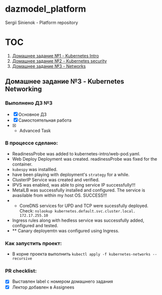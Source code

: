 # dazmodel_platform
Sergii Sinienok - Platform repository

# TOC
1. [Домашнее задание №1 - Kubernetes Intro](/kubernetes-intro/home-work-1.md)
2. [Домашнее задание №2 - Kubernetes security](/kubernetes-security/hw-k8s-security.md)
3. [Домашнее задание №3 - Networks](#Домашнее-задание-№3-Kubernetes-Networking)

## Домашнее задание №3 - Kubernetes Networking

### Выполнено ДЗ №3

 - [X] Основное ДЗ
 - [X] Самостоятельная работа
 - [X] * Advanced Task

### В процессе сделано:
 - ReadinessProbe was added to kubernetes-intro/web-pod.yaml.
 - Web Deploy Deployment was created. readinessProbe was fixed for the container.
 - `kubespy` was installled.
 - have been playing with deployment's `strategy` for a while.
 - ClusterIP Service was created and verified.
 - IPVS was enabled, was able to ping service IP successfully!!!
 - MetalLB was successfully installed and configured. The service is avasilable from within my host OS. SUCCESS!!!
 - * CoreDNS services for UPD and TCP were sucessfully deployed. Check: `nslookup kubernetes.default.svc.cluster.local. 172.17.255.10`
 - Ingress rules along with hedless service was successfully added, configured and tested.
 - ** Canary deployemtn was configured using Ingress.

### Как запустить проект:
 - В корне проекта выполнить `kubectl apply -f kubernetes-networks --recursive  `

### PR checklist:
 - [X] Выставлен label с номером домашнего задания
 - [X] Лектор добавлен в Assignees
